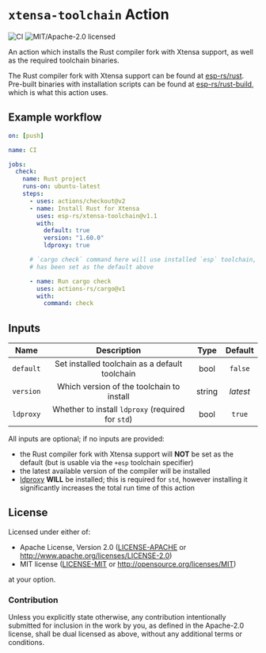 # `xtensa-toolchain` Action

![CI](https://github.com/esp-rs/xtensa-toolchain/workflows/CI/badge.svg)
![MIT/Apache-2.0 licensed](https://img.shields.io/badge/license-MIT%2FApache--2.0-blue)

An action which installs the Rust compiler fork with Xtensa support, as well as the required toolchain binaries.

The Rust compiler fork with Xtensa support can be found at [esp-rs/rust]. Pre-built binaries with installation scripts can be found at [esp-rs/rust-build], which is what this action uses.

[esp-rs/rust]: https://github.com/esp-rs/rust
[esp-rs/rust-build]: https://github.com/esp-rs/rust

## Example workflow

```yaml
on: [push]

name: CI

jobs:
  check:
    name: Rust project
    runs-on: ubuntu-latest
    steps:
      - uses: actions/checkout@v2
      - name: Install Rust for Xtensa
        uses: esp-rs/xtensa-toolchain@v1.1
        with:
          default: true
          version: "1.60.0"
          ldproxy: true

      # `cargo check` command here will use installed `esp` toolchain, as it
      # has been set as the default above

      - name: Run cargo check
        uses: actions-rs/cargo@v1
        with:
          command: check
```

## Inputs

|   Name    |                    Description                    |  Type  | Default  |
| :-------: | :-----------------------------------------------: | :----: | :------: |
| `default` |  Set installed toolchain as a default toolchain   |  bool  | `false`  |
| `version` |     Which version of the toolchain to install     | string | _latest_ |
| `ldproxy` | Whether to install `ldproxy` (required for `std`) |  bool  |  `true`  |

All inputs are optional; if no inputs are provided:

- the Rust compiler fork with Xtensa support will **NOT** be set as the default (but is usable via the `+esp` toolchain specifier)
- the latest available version of the compiler will be installed
- [ldproxy](https://github.com/ivmarkov/embuild) **WILL** be installed; this is required for `std`, however installing it significantly increases the total run time of this action

## License

Licensed under either of:

- Apache License, Version 2.0 ([LICENSE-APACHE](LICENSE-APACHE) or http://www.apache.org/licenses/LICENSE-2.0)
- MIT license ([LICENSE-MIT](LICENSE-MIT) or http://opensource.org/licenses/MIT)

at your option.

### Contribution

Unless you explicitly state otherwise, any contribution intentionally submitted for inclusion in
the work by you, as defined in the Apache-2.0 license, shall be dual licensed as above, without
any additional terms or conditions.
